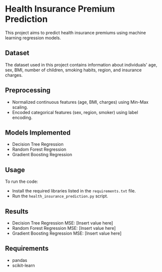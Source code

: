 # Health Insurance Premium Prediction

This project aims to predict health insurance premiums using machine learning regression models.

## Dataset

The dataset used in this project contains information about individuals' age, sex, BMI, number of children, smoking habits, region, and insurance charges.

## Preprocessing

- Normalized continuous features (age, BMI, charges) using Min-Max scaling.
- Encoded categorical features (sex, region, smoker) using label encoding.

## Models Implemented

- Decision Tree Regression
- Random Forest Regression
- Gradient Boosting Regression

## Usage

To run the code:
- Install the required libraries listed in the `requirements.txt` file.
- Run the `health_insurance_prediction.py` script.

## Results

- Decision Tree Regression MSE: [Insert value here]
- Random Forest Regression MSE: [Insert value here]
- Gradient Boosting Regression MSE: [Insert value here]

## Requirements

- pandas
- scikit-learn


